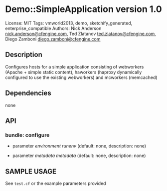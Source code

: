 # Demo::SimpleApplication version 1.0

License: MIT
Tags: vmworld2013, demo, sketchify_generated, enterprise_compatible
Authors: Nick Anderson <nick.anderson@cfengine.com>, Ted Zlatanov <ted.zlatanov@cfengine.com>, Diego Zamboni <diego.zamboni@cfengine.com>

## Description
Configures hosts for a simple application consisting of webworkers (Apache + simple static content), haworkers (haproxy dynamically configured to use the existing webworkers) and mcworkers (memcached)

## Dependencies
none

## API
### bundle: configure
* parameter _environment_ *runenv* (default: none, description: none)

* parameter _metadata_ *metadata* (default: none, description: none)


## SAMPLE USAGE
See `test.cf` or the example parameters provided

